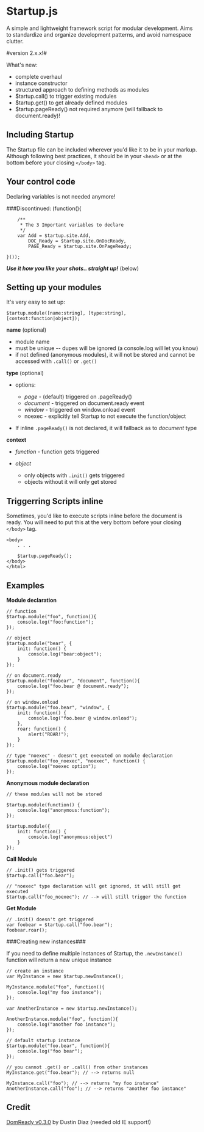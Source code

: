 Startup.js
==========
A simple and lightweight framework script for modular development. Aims to standardize and organize development patterns, and avoid namespace clutter.

#version 2.x.x!#

What's new:

- complete overhaul
- instance constructor
- structured approach to defining methods as modules
- $tartup.call() to trigger existing modules
- $tartup.get() to get already defined modules
- $tartup.pageReady() not required anymore (will fallback to document.ready)!

Including Startup
------------------
The Startup file can be included wherever you'd like it to be in your markup.
Although following best practices, it should be in your `<head>` or at the bottom
before your closing `</body>` tag.


Your control code
-----------------
Declaring variables is not needed anymore!

###Discontinued:
    (function(){
        
        /**
         * The 3 Important variables to declare
         */
        var Add = $tartup.site.Add,
            DOC_Ready = $tartup.site.OnDocReady,
            PAGE_Ready = $tartup.site.OnPageReady;
        
    }());
    
**_Use it how you like your shots.. straight up!_** (below)


Setting up your modules
-----------------------
It's very easy to set up:

    $tartup.module([name:string], [type:string], [context:function|object]);

**name** (optional)

- module name
- must be unique -- dupes will be ignored (a console.log will let you know)
- if not defined (anonymous modules), it will not be stored and cannot be accessed with `.call()` or `.get()`

**type** (optional)

- options:

    - _page_ - (default) triggered on .pageReady()
    - _document_ - triggered on document.ready event
    - _window_ - triggered on window.onload event
    - noexec - explicitly tell Startup to not execute the function/object
    
- If inline `.pageReady()` is not declared, it will fallback as to _document_ type

**context**

- _function_ - function gets triggered
    
- _object_

    - only objects with `.init()` gets triggered
    - objects without it will only get stored


Triggerring Scripts inline
--------------------------
Sometimes, you'd like to execute scripts inline before the document is ready. You will need to put this at the very bottom before your closing `</body>` tag.

    <body>
        . . .
        
        $tartup.pageReady();
    </body>
    </html>


Examples
--------

**Module declaration**
    
    // function
    $tartup.module("foo", function(){
        console.log("foo:function");
    });
    
    // object
    $tartup.module("bear", {
        init: function() {
            console.log("bear:object");
        }
    });
    
    // on document.ready
    $tartup.module("foobear", "document", function(){
        console.log("foo.bear @ document.ready");
    });
    
    // on window.onload
    $tartup.module("foo.bear", "window", {
        init: function() {
            console.log("foo.bear @ window.onload");
        },
        roar: function() {
            alert("ROAR!");
        }
    });
    
    // type "noexec" - doesn't get executed on module declaration
    $tartup.module("foo_noexec", "noexec", function() {
        console.log("noexec option");
    });

**Anonymous module declaration**
    
    // these modules will not be stored
    
    $tartup.module(function() {
        console.log("anonymous:function");
    });

    $tartup.module({
        init: function() {
            console.log("anonymous:object")
        }
    });


**Call Module**
    
    // .init() gets triggered
    $tartup.call("foo.bear");
    
    // "noexec" type declaration will get ignored, it will still get executed
    $tartup.call("foo_noexec"); // --> will still trigger the function
    
**Get Module**
    
    // .init() doesn't get triggered
    var foobear = $tartup.call("foo.bear");
    foobear.roar();
    
###Creating new instances###

If you need to define multiple instances of Startup, the `.newInstance()` function will return a new unique instance

    // create an instance
    var MyInstance = new $tartup.newInstance();
    
    MyInstance.module("foo", function(){
        console.log("my foo instance");
    });
    
    var AnotherInstance = new $tartup.newInstance();
    
    AnotherInstance.module("foo", function(){
        console.log("another foo instance");
    });
    
    // default startup instance
    $tartup.module("foo.bear", function(){
        console.log("foo bear");
    });
    
    // you cannot .get() or .call() from other instances
    MyInstance.get("foo.bear"); // --> returns null
    
    MyInstance.call("foo"); // --> returns "my foo instance"
    AnotherInstance.call("foo"); // --> returns "another foo instance"


Credit
------

[DomReady v0.3.0](https://github.com/ded/domready/blob/v0.3.0/ready.js) by Dustin Diaz (needed old IE support!)

